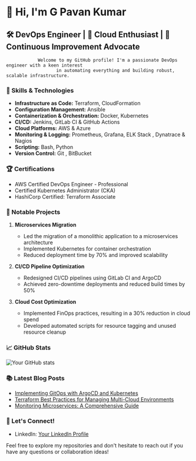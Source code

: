 # 👋                              Hi, I'm G Pavan Kumar

##             🛠 DevOps Engineer | 🚀 Cloud Enthusiast | 🔄 Continuous Improvement Advocate

                Welcome to my GitHub profile! I'm a passionate DevOps engineer with a keen interest
                       in automating everything and building robust, scalable infrastructure.

###                                🔧 Skills & Technologies

- **Infrastructure as Code:** Terraform, CloudFormation
- **Configuration Management:** Ansible
- **Containerization & Orchestration:** Docker, Kubernetes
- **CI/CD:** Jenkins, GitLab CI & GitHub Actions
- **Cloud Platforms:** AWS & Azure
- **Monitoring & Logging:** Prometheus, Grafana, ELK Stack , Dynatrace & Nagios
- **Scripting:** Bash, Python
- **Version Control:** Git , BitBucket

### 🏆 Certifications

- AWS Certified DevOps Engineer - Professional
- Certified Kubernetes Administrator (CKA)
- HashiCorp Certified: Terraform Associate

### 🚀 Notable Projects

1. **Microservices Migration**
   - Led the migration of a monolithic application to a microservices architecture
   - Implemented Kubernetes for container orchestration
   - Reduced deployment time by 70% and improved scalability

2. **CI/CD Pipeline Optimization**
   - Redesigned CI/CD pipelines using GitLab CI and ArgoCD
   - Achieved zero-downtime deployments and reduced build times by 50%

3. **Cloud Cost Optimization**
   - Implemented FinOps practices, resulting in a 30% reduction in cloud spend
   - Developed automated scripts for resource tagging and unused resource cleanup

### 📈 GitHub Stats

![Your GitHub stats](https://github-readme-stats.vercel.app/api?username=yourusername&show_icons=true&theme=radical)

### 📚 Latest Blog Posts

- [Implementing GitOps with ArgoCD and Kubernetes](https://yourblog.com/gitops-argocd-kubernetes)
- [Terraform Best Practices for Managing Multi-Cloud Environments](https://yourblog.com/terraform-multi-cloud)
- [Monitoring Microservices: A Comprehensive Guide](https://yourblog.com/monitoring-microservices)

### 🤝 Let's Connect!

- LinkedIn: [Your LinkedIn Profile](www.linkedin.com/in/gajulapavankumar27)


Feel free to explore my repositories and don't hesitate to reach out if you have any questions or collaboration ideas!
